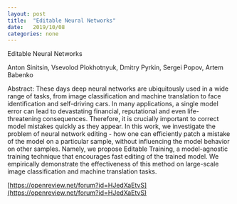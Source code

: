 ```yaml
---
layout: post
title:  "Editable Neural Networks"
date:   2019/10/08
categories: none
---
```






Editable Neural Networks 




Anton Sinitsin, Vsevolod Plokhotnyuk, Dmitry Pyrkin, Sergei Popov, Artem Babenko



Abstract: These days deep neural networks are ubiquitously used in a wide range of tasks, from image classification and machine translation to face identification and self-driving cars. In many applications, a single model error can lead to devastating financial, reputational and even life-threatening consequences. Therefore, it is crucially important to correct model mistakes quickly as they appear. In this work, we investigate the problem of neural network editing - how one can efficiently patch a mistake of the model on a particular sample, without influencing the model behavior on other samples. Namely, we propose Editable Training, a model-agnostic training technique that encourages fast editing of the trained model. We empirically demonstrate the effectiveness of this method on large-scale image classification and machine translation tasks.



[https://openreview.net/forum?id=HJedXaEtvS](https://openreview.net/forum?id=HJedXaEtvS)



 

